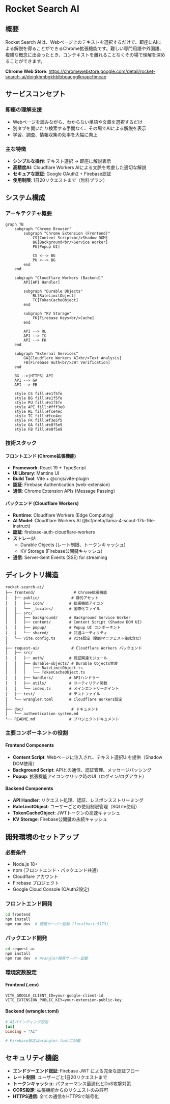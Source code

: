 # Rocket Search AI

## 概要

Rocket Search AIは、Webページ上のテキストを選択するだけで、即座にAIによる解説を得ることができるChrome拡張機能です。難しい専門用語や外国語、複雑な概念に出会ったとき、コンテキストを離れることなくその場で理解を深めることができます。

**Chrome Web Store**: https://chromewebstore.google.com/detail/rocket-search-ai/doigkhmbgkhblbboacpglknapcfimcae

## サービスコンセプト

### 即座の理解支援
- Webページを読みながら、わからない単語や文章を選択するだけ
- 別タブを開いたり検索する手間なく、その場でAIによる解説を表示
- 学習、調査、情報収集の効率を大幅に向上

### 主な特徴
- **シンプルな操作**: テキスト選択 → 即座に解説表示
- **高精度AI**: Cloudflare Workers AIによる文脈を考慮した適切な解説
- **セキュアな認証**: Google OAuth2 + Firebase認証
- **使用制限**: 1日20リクエストまで（無料プラン）

## システム構成

### アーキテクチャ概要

```mermaid
graph TB
    subgraph "Chrome Browser"
        subgraph "Chrome Extension (Frontend)"
            CS[Content Script<br/>Shadow DOM]
            BG[Background<br/>Service Worker]
            PU[Popup UI]
            
            CS <--> BG
            PU <--> BG
        end
    end
    
    subgraph "Cloudflare Workers (Backend)"
        API[API Handler]
        
        subgraph "Durable Objects"
            RL[RateLimitObject]
            TC[TokenCacheObject]
        end
        
        subgraph "KV Storage"
            FK[Firebase Keys<br/>Cache]
        end
        
        API --> RL
        API --> TC
        API --> FK
    end
    
    subgraph "External Services"
        GA[Cloudflare Workers AI<br/>Text Analysis]
        FB[Firebase Auth<br/>JWT Verification]
    end
    
    BG -->|HTTPS| API
    API --> GA
    API --> FB
    
    style CS fill:#e1f5fe
    style BG fill:#e1f5fe
    style PU fill:#e1f5fe
    style API fill:#fff3e0
    style RL fill:#fce4ec
    style TC fill:#fce4ec
    style FK fill:#f3e5f5
    style GA fill:#e8f5e9
    style FB fill:#e8f5e9
```

### 技術スタック

#### フロントエンド (Chrome拡張機能)
- **Framework**: React 19 + TypeScript
- **UI Library**: Mantine UI
- **Build Tool**: Vite + @crxjs/vite-plugin
- **認証**: Firebase Authentication (web-extension)
- **通信**: Chrome Extension APIs (Message Passing)

#### バックエンド (Cloudflare Workers)
- **Runtime**: Cloudflare Workers (Edge Computing)
- **AI Model**: Cloudflare Workers AI (@cf/meta/llama-4-scout-17b-16e-instruct)
- **認証**: firebase-auth-cloudflare-workers
- **ストレージ**: 
  - Durable Objects (レート制限、トークンキャッシュ)
  - KV Storage (Firebase公開鍵キャッシュ)
- **通信**: Server-Sent Events (SSE) for streaming

## ディレクトリ構造

```
rocket-search-ai/
├── frontend/                 # Chrome拡張機能
│   ├── public/              # 静的アセット
│   │   ├── icon/           # 拡張機能アイコン
│   │   └── _locales/       # 国際化ファイル
│   ├── src/
│   │   ├── background/     # Background Service Worker
│   │   ├── content/        # Content Script (Shadow DOM UI)
│   │   ├── popup/          # Popup UI コンポーネント
│   │   └── shared/         # 共通ユーティリティ
│   └── vite.config.ts      # Vite設定（動的マニフェスト生成含む）
│
├── request-ai/              # Cloudflare Workers バックエンド
│   ├── src/
│   │   ├── auth/           # 認証関連モジュール
│   │   ├── durable-objects/ # Durable Objects実装
│   │   │   ├── RateLimitObject.ts
│   │   │   └── TokenCacheObject.ts
│   │   ├── handlers/       # APIハンドラー
│   │   ├── utils/          # ユーティリティ関数
│   │   └── index.ts        # メインエントリーポイント
│   ├── test/               # テストファイル
│   └── wrangler.toml       # Cloudflare Workers設定
│
├── doc/                     # ドキュメント
│   └── authentication-system.md
└── README.md               # プロジェクトドキュメント
```

### 主要コンポーネントの役割

#### Frontend Components
- **Content Script**: Webページに注入され、テキスト選択UIを提供（Shadow DOM使用）
- **Background Script**: APIとの通信、認証管理、メッセージパッシング
- **Popup**: 拡張機能アイコンクリック時のUI（ログイン/ログアウト）

#### Backend Components
- **API Handler**: リクエスト処理、認証、レスポンスストリーミング
- **RateLimitObject**: ユーザーごとの使用制限管理（SQLite使用）
- **TokenCacheObject**: JWTトークンの高速キャッシュ
- **KV Storage**: Firebase公開鍵の永続キャッシュ

## 開発環境のセットアップ

### 必要条件
- Node.js 18+
- npm (フロントエンド・バックエンド共通)
- Cloudflare アカウント
- Firebase プロジェクト
- Google Cloud Console (OAuth2設定)

### フロントエンド開発
```bash
cd frontend
npm install
npm run dev  # 開発サーバー起動 (localhost:5173)
```

### バックエンド開発
```bash
cd request-ai
npm install
npm run dev  # Wrangler開発サーバー起動
```

### 環境変数設定

#### Frontend (.env)
```
VITE_GOOGLE_CLIENT_ID=your-google-client-id
VITE_EXTENSION_PUBLIC_KEY=your-extension-public-key
```

#### Backend (wrangler.toml)
```toml
# AIバインディング設定
[ai]
binding = "AI"

# Firebase設定はwrangler.tomlに記載
```

## セキュリティ機能

- **エンドツーエンド認証**: Firebase JWT による完全な認証フロー
- **レート制限**: ユーザーごと1日20リクエストまで
- **トークンキャッシュ**: パフォーマンス最適化とDoS攻撃対策
- **CORS設定**: 拡張機能からのリクエストのみ許可
- **HTTPS通信**: 全ての通信をHTTPSで暗号化
